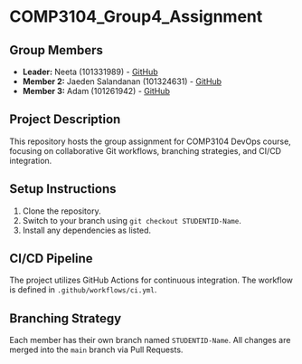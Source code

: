# COMP3104_Group4_Assignment

## Group Members
- **Leader:** Neeta (101331989) - [GitHub](https://github.com/NeetaKP)
- **Member 2:** Jaeden Salandanan (101324631) - [GitHub](https://github.com/Juiceir)
- **Member 3:** Adam (101261942) - [GitHub](https://github.com/AdamSyed98)
  
## Project Description
This repository hosts the group assignment for COMP3104 DevOps course, focusing on
collaborative Git workflows, branching strategies, and CI/CD integration.

## Setup Instructions
1. Clone the repository.
2. Switch to your branch using `git checkout STUDENTID-Name`.
3. Install any dependencies as listed.
   
## CI/CD Pipeline
The project utilizes GitHub Actions for continuous integration. The workflow is defined
in `.github/workflows/ci.yml`.

## Branching Strategy
Each member has their own branch named `STUDENTID-Name`. All changes are
merged into the `main` branch via Pull Requests.

